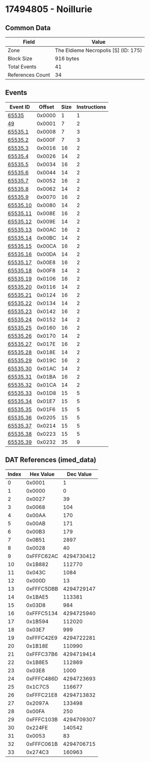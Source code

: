 # 17494805 - Noillurie

## Common Data

| Field            | Value                                |
|------------------|--------------------------------------|
| Zone             | The Eldieme Necropolis [S] (ID: 175) |
| Block Size       | 916 bytes                            |
| Total Events     | 41                                   |
| References Count | 34                                   |

## Events

| Event ID                  | Offset   |   Size |   Instructions |
|---------------------------|----------|--------|----------------|
| [65535](./65535.md)       | 0x0000   |      1 |              1 |
| [49](./49.md)             | 0x0001   |      7 |              2 |
| [65535.1](./65535.1.md)   | 0x0008   |      7 |              3 |
| [65535.2](./65535.2.md)   | 0x000F   |      7 |              3 |
| [65535.3](./65535.3.md)   | 0x0016   |     16 |              2 |
| [65535.4](./65535.4.md)   | 0x0026   |     14 |              2 |
| [65535.5](./65535.5.md)   | 0x0034   |     16 |              2 |
| [65535.6](./65535.6.md)   | 0x0044   |     14 |              2 |
| [65535.7](./65535.7.md)   | 0x0052   |     16 |              2 |
| [65535.8](./65535.8.md)   | 0x0062   |     14 |              2 |
| [65535.9](./65535.9.md)   | 0x0070   |     16 |              2 |
| [65535.10](./65535.10.md) | 0x0080   |     14 |              2 |
| [65535.11](./65535.11.md) | 0x008E   |     16 |              2 |
| [65535.12](./65535.12.md) | 0x009E   |     14 |              2 |
| [65535.13](./65535.13.md) | 0x00AC   |     16 |              2 |
| [65535.14](./65535.14.md) | 0x00BC   |     14 |              2 |
| [65535.15](./65535.15.md) | 0x00CA   |     16 |              2 |
| [65535.16](./65535.16.md) | 0x00DA   |     14 |              2 |
| [65535.17](./65535.17.md) | 0x00E8   |     16 |              2 |
| [65535.18](./65535.18.md) | 0x00F8   |     14 |              2 |
| [65535.19](./65535.19.md) | 0x0106   |     16 |              2 |
| [65535.20](./65535.20.md) | 0x0116   |     14 |              2 |
| [65535.21](./65535.21.md) | 0x0124   |     16 |              2 |
| [65535.22](./65535.22.md) | 0x0134   |     14 |              2 |
| [65535.23](./65535.23.md) | 0x0142   |     16 |              2 |
| [65535.24](./65535.24.md) | 0x0152   |     14 |              2 |
| [65535.25](./65535.25.md) | 0x0160   |     16 |              2 |
| [65535.26](./65535.26.md) | 0x0170   |     14 |              2 |
| [65535.27](./65535.27.md) | 0x017E   |     16 |              2 |
| [65535.28](./65535.28.md) | 0x018E   |     14 |              2 |
| [65535.29](./65535.29.md) | 0x019C   |     16 |              2 |
| [65535.30](./65535.30.md) | 0x01AC   |     14 |              2 |
| [65535.31](./65535.31.md) | 0x01BA   |     16 |              2 |
| [65535.32](./65535.32.md) | 0x01CA   |     14 |              2 |
| [65535.33](./65535.33.md) | 0x01D8   |     15 |              5 |
| [65535.34](./65535.34.md) | 0x01E7   |     15 |              5 |
| [65535.35](./65535.35.md) | 0x01F6   |     15 |              5 |
| [65535.36](./65535.36.md) | 0x0205   |     15 |              5 |
| [65535.37](./65535.37.md) | 0x0214   |     15 |              5 |
| [65535.38](./65535.38.md) | 0x0223   |     15 |              5 |
| [65535.39](./65535.39.md) | 0x0232   |     35 |              9 |

## DAT References (imed_data)

|   Index | Hex Value   |   Dec Value |
|---------|-------------|-------------|
|       0 | 0x0001      |           1 |
|       1 | 0x0000      |           0 |
|       2 | 0x0027      |          39 |
|       3 | 0x0068      |         104 |
|       4 | 0x00AA      |         170 |
|       5 | 0x00AB      |         171 |
|       6 | 0x00B3      |         179 |
|       7 | 0x0B51      |        2897 |
|       8 | 0x0028      |          40 |
|       9 | 0xFFFC62AC  |  4294730412 |
|      10 | 0x1B882     |      112770 |
|      11 | 0x043C      |        1084 |
|      12 | 0x000D      |          13 |
|      13 | 0xFFFC5DBB  |  4294729147 |
|      14 | 0x1BAE5     |      113381 |
|      15 | 0x03D8      |         984 |
|      16 | 0xFFFC5134  |  4294725940 |
|      17 | 0x1B594     |      112020 |
|      18 | 0x03E7      |         999 |
|      19 | 0xFFFC42E9  |  4294722281 |
|      20 | 0x1B18E     |      110990 |
|      21 | 0xFFFC37B6  |  4294719414 |
|      22 | 0x1B8E5     |      112869 |
|      23 | 0x03E8      |        1000 |
|      24 | 0xFFFC486D  |  4294723693 |
|      25 | 0x1C7C5     |      116677 |
|      26 | 0xFFFC21E8  |  4294713832 |
|      27 | 0x2097A     |      133498 |
|      28 | 0x00FA      |         250 |
|      29 | 0xFFFC103B  |  4294709307 |
|      30 | 0x224FE     |      140542 |
|      31 | 0x0053      |          83 |
|      32 | 0xFFFC061B  |  4294706715 |
|      33 | 0x274C3     |      160963 |
